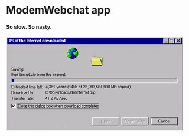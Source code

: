 # ModemWebchat app
#### So slow. So nasty.
![I mean theeese times, you know.](/github/slow_file_copy.gif)